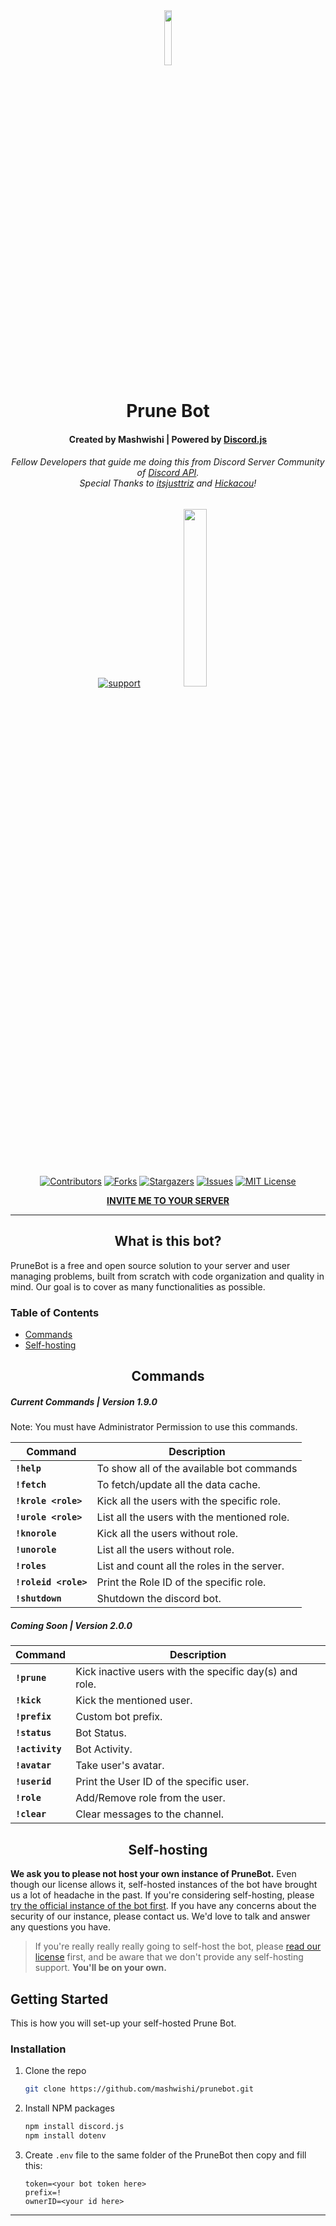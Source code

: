 <div align="center">
  <img src="https://i.imgur.com/s4q1Wz3.png" width="15%"/>
  <h1>Prune Bot </h1>


  <h4>Created by Mashwishi | Powered by <a href="https://discord.js.org/">Discord.js</a></h4>
  
  <h6>Fellow Developers that guide me doing this from Discord Server Community of <a href="https://discord.gg/discord-api">Discord API</a>.
  <br>Special Thanks to <a href="https://github.com/itsjusttriz">itsjusttriz</a> and <a href="https://github.com/Hickacou">Hickacou</a>!</h6>

  [![support][support-image]][support-invite] &nbsp;&nbsp;&nbsp;&nbsp;<img src="https://i.imgur.com/w9R5l1T.png" width="27%"/>
  
 [![Contributors][contributors-shield]][contributors-url]
 [![Forks][forks-shield]][forks-url]
 [![Stargazers][stars-shield]][stars-url]
 [![Issues][issues-shield]][issues-url]
 [![MIT License][license-shield]][license-url]
 <br>

  <strong><a href="http://bit.ly/PruneBot">INVITE ME TO YOUR SERVER</a></strong>


</div>

---

<h2 align="center">What is this bot?</h2>

PruneBot is a free and open source solution to your server and user managing problems, built from scratch with code organization and quality in mind. Our goal is to cover as many functionalities as possible.

<h3>Table of Contents</h3>

- [Commands](#commands)
- [Self-hosting](#self-hosting)

<h2 align="center">Commands</h2>

<h5>Current Commands | Version 1.9.0</h5>
<p>Note: You must have Administrator Permission to use this commands.</p>

Command|Description
-|-
**`!help`**|To show all of the available bot commands
**`!fetch`**|To fetch/update all the data cache.
**`!krole <role>`**|Kick all the users with the specific role.
**`!urole <role>`**|List all the users with the mentioned role.
**`!knorole`**|Kick all the users without role.
**`!unorole`**|List all the users without role.
**`!roles`**|List and count all the roles in the server.
**`!roleid <role>`**|Print the Role ID of the specific role.
**`!shutdown`**|Shutdown the discord bot.

<h5>Coming Soon | Version 2.0.0</h5>

Command|Description
-|-
**`!prune`**|Kick inactive users with the specific day(s) and role.
**`!kick`**|Kick the mentioned user.
**`!prefix`**|Custom bot prefix.
**`!status`**|Bot Status.
**`!activity`**|Bot Activity.
**`!avatar`**|Take user's avatar.
**`!userid`**|Print the User ID of the specific user.
**`!role`**|Add/Remove role from the user.
**`!clear`**|Clear messages to the channel.

<h2 align="center">Self-hosting</h2>

**We ask you to please not host your own instance of PruneBot.** Even though our license allows it, self-hosted instances of the bot have brought us a lot of headache in the past. If you're considering self-hosting, please [try the official instance of the bot first](https://github.com/mashwishi/PruneBot/#). If you have any concerns about the security of our instance, please contact us. We'd love to talk and answer any questions you have.

> If you're really really really going to self-host the bot, please [read our license](https://github.com/mashwishi/PruneBot/blob/master/LICENSE) first, and be aware that we don't provide any self-hosting support. **You'll be on your own.**

## Getting Started

This is how you will set-up your self-hosted Prune Bot.

### Installation
1. Clone the repo
   ```sh
   git clone https://github.com/mashwishi/prunebot.git
   ```
2. Install NPM packages
   ```sh
   npm install discord.js
   npm install dotenv
   ```
3. Create `.env` file to the same folder of the PruneBot then copy and fill this:
   ```env
   token=<your bot token here>
   prefix=!
   ownerID=<your id here>
   ```
   
---

[support-invite]: https://discord.gg/WAh8eaF2Qq
[support-image]: https://discordapp.com/api/guilds/815657126705889320/widget.png?style=banner2

[donate-link]: https://www.paypal.me/NCMC
[donate-image]: https://i.imgur.com/R2SxfKG.png

<!-- MARKDOWN LINKS & IMAGES -->
[contributors-shield]: https://img.shields.io/github/contributors/mashwishi/PruneBot.svg?style=for-the-badge
[contributors-url]: https://github.com/mashwishi/PruneBot/graphs/contributors
[forks-shield]: https://img.shields.io/github/forks/mashwishi/PruneBot.svg?style=for-the-badge
[forks-url]: https://github.com/mashwishi/PruneBot/network/members
[stars-shield]: https://img.shields.io/github/stars/mashwishi/PruneBot.svg?style=for-the-badge
[stars-url]: https://github.com/mashwishi/PruneBot/stargazers
[issues-shield]: https://img.shields.io/github/issues/mashwishi/PruneBot.svg?style=for-the-badge
[issues-url]: https://github.com/mashwishi/PruneBot/issues
[license-shield]: https://img.shields.io/github/license/mashwishi/PruneBot.svg?style=for-the-badge
[license-url]: https://github.com/mashwishi/PruneBot/blob/master/LICENSE


